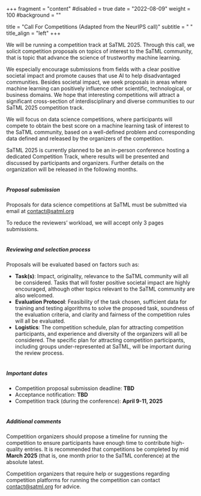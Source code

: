 +++
fragment = "content"
#disabled = true
date = "2022-08-09"
weight = 100
#background = ""

title = "Call For Competitions (Adapted from the NeurIPS call)"
subtitle = " "
title_align = "left"
+++

We will be running a competition track at SaTML 2025. Through this call, we solicit competition proposals on topics of interest to the SaTML community, that is topic that advance the science of trustworthy machine learning.

We especially encourage submissions from fields with a clear positive societal impact and promote causes that use AI to help disadvantaged communities. Besides societal impact, we seek proposals in areas where machine learning can positively influence other scientific, technological, or business domains. We hope that interesting competitions will attract a significant cross-section of interdisciplinary and diverse communities to our SaTML 2025 competition track.

We will focus on data science competitions, where participants will compete to obtain the best score on a machine learning task of interest to the SaTML community, based on a well-defined problem and corresponding data defined and released by the organizers of the competition.

SaTML 2025 is currently planned to be an in-person conference hosting a dedicated Competition Track, where results will be presented and discussed by participants and organizers. Further details on the organization will be released in the following months. 
<br><br>

##### Proposal submission
Proposals for data science competitions at SaTML must be submitted via email at [contact@satml.org](mailto:contact@satml.org)

To reduce the reviewers’ workload, we will accept only 3 pages submissions.
<br><br>

##### Reviewing and selection process

Proposals will be evaluated based on factors such as:

* **Task(s)**: Impact, originality, relevance to the SaTML community will all be considered. Tasks that will foster positive societal impact are highly encouraged, although other topics relevant to the SaTML community are also welcomed.
* **Evaluation Protocol**: Feasibility of the task chosen, sufficient data for training and testing algorithms to solve the proposed task, soundness of the evaluation criteria, and clarity and fairness of the competition rules will all be evaluated.
* **Logistics**: The competition schedule, plan for attracting competition participants, and experience and diversity of the organizers will all be considered. The specific plan for attracting competition participants, including groups under-represented at SaTML, will be important during the review process.
<br><br>

##### Important dates
* Competition proposal submission deadline: **TBD**
* Acceptance notification: **TBD**
* Competition track (during the conference): **April 9-11, 2025**
<br><br>

##### Additional comments

Competition organizers should propose a timeline for running the competition to ensure participants have enough time to contribute high-quality entries. It is recommended that competitions be completed by mid **March 2025** (that is, one month prior to the SaTML conference) at the absolute latest.

Competition organizers that require help or suggestions regarding competition platforms for running the competition can contact [contact@satml.org](mailto:contact@satml.org) for advice.